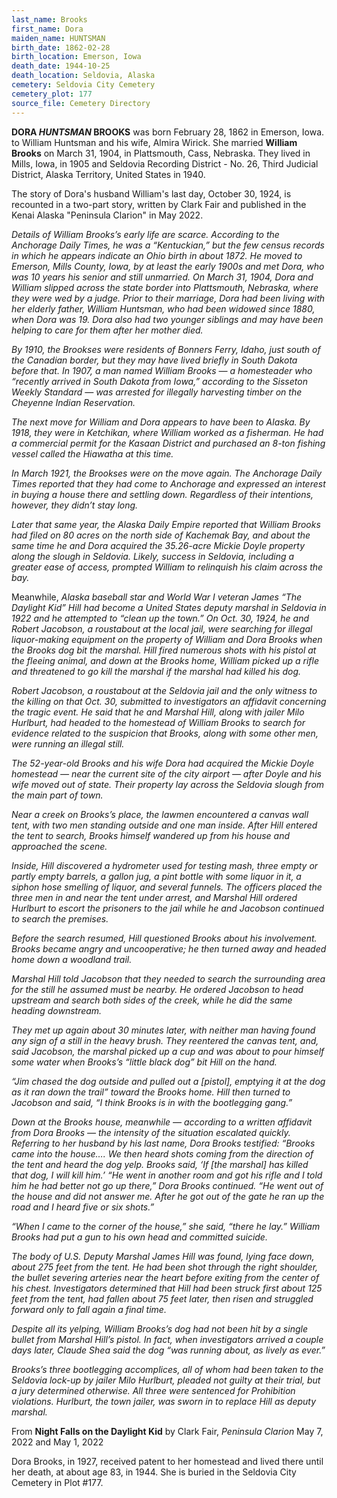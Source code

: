 ```yaml
---
last_name: Brooks
first_name: Dora 
maiden_name: HUNTSMAN
birth_date: 1862-02-28
birth_location: Emerson, Iowa
death_date: 1944-10-25
death_location: Seldovia, Alaska
cemetery: Seldovia City Cemetery
cemetery_plot: 177
source_file: Cemetery Directory
---
```

**DORA *HUNTSMAN* BROOKS** was born February 28, 1862 in Emerson, Iowa. to William Huntsman and his wife, Almira Wirick. She married **William Brooks** on March 31, 1904, in Plattsmouth, Cass, Nebraska. They lived in Mills, Iowa, in 1905 and Seldovia Recording District - No. 26, Third Judicial District, Alaska Territory, United States in 1940. 

The story of Dora's husband William's last day, October 30, 1924, is recounted in a two-part story, written by Clark Fair and published in the Kenai Alaska "Peninsula Clarion" in May 2022.  

*Details of William Brooks’s early life are scarce. According to the Anchorage Daily Times, he was a “Kentuckian,” but the few census records in which he appears indicate an Ohio birth in about 1872. He moved to Emerson, Mills County, Iowa, by at least the early 1900s and met Dora, who was 10 years his senior and still unmarried. On March 31, 1904, Dora and William slipped across the state border into Plattsmouth, Nebraska, where they were wed by a judge. Prior to their marriage, Dora had been living with her elderly father, William Huntsman, who had been widowed since 1880, when Dora was 19. Dora also had two younger siblings and may have been helping to care for them after her mother died.*

*By 1910, the Brookses were residents of Bonners Ferry, Idaho, just south of the Canadian border, but they may have lived briefly in South Dakota before that. In 1907, a man named William Brooks — a homesteader who “recently arrived in South Dakota from Iowa,” according to the Sisseton Weekly Standard — was arrested for illegally harvesting timber on the Cheyenne Indian Reservation.* 

*The next move for William and Dora appears to have been to Alaska. By 1918, they were in Ketchikan, where William worked as a fisherman. He had a commercial permit for the Kasaan District and purchased an 8-ton fishing vessel called the Hiawatha at this time.* 

*In March 1921, the Brookses were on the move again. The Anchorage Daily Times reported that they had come to Anchorage and expressed an interest in buying a house there and settling down. Regardless of their intentions, however, they didn’t stay long.* 

*Later that same year, the Alaska Daily Empire reported that William Brooks had filed on 80 acres on the north side of Kachemak Bay, and about the same time he and Dora acquired the 35.26-acre Mickie Doyle property along the slough in Seldovia. Likely, success in Seldovia, including a greater ease of access, prompted William to relinquish his claim across the bay.*

Meanwhile, *Alaska baseball star and World War I veteran James “The Daylight Kid” Hill had become a United States deputy marshal in Seldovia in 1922 and he attempted to “clean up the town.” On Oct. 30, 1924, he and Robert Jacobson, a roustabout at the local jail, were searching for illegal liquor-making equipment on the property of William and Dora Brooks when the Brooks dog bit the marshal. Hill fired numerous shots with his pistol at the fleeing animal, and down at the Brooks home, William picked up a rifle and threatened to go kill the marshal if the marshal had killed his dog.* 

*Robert Jacobson, a roustabout at the Seldovia jail and the only witness to the killing on that Oct. 30, submitted to investigators an affidavit concerning the tragic event. He said that he and Marshal Hill, along with jailer Milo Hurlburt, had headed to the homestead of William Brooks to search for evidence related to the suspicion that Brooks, along with some other men, were running an illegal still.* 

*The 52-year-old Brooks and his wife Dora had acquired the Mickie Doyle homestead — near the current site of the city airport — after Doyle and his wife moved out of state. Their property lay across the Seldovia slough from the main part of town.* 

*Near a creek on Brooks’s place, the lawmen encountered a canvas wall tent, with two men standing outside and one man inside. After Hill entered the tent to search, Brooks himself wandered up from his house and approached the scene.* 

*Inside, Hill discovered a hydrometer used for testing mash, three empty or partly empty barrels, a gallon jug, a pint bottle with some liquor in it, a siphon hose smelling of liquor, and several funnels. The officers placed the three men in and near the tent under arrest, and Marshal Hill ordered Hurlburt to escort the prisoners to the jail while he and Jacobson continued to search the premises.* 

*Before the search resumed, Hill questioned Brooks about his involvement. Brooks became angry and uncooperative; he then turned away and headed home down a woodland trail.*

*Marshal Hill told Jacobson that they needed to search the surrounding area for the still he assumed must be nearby. He ordered Jacobson to head upstream and search both sides of the creek, while he did the same heading downstream.* 

*They met up again about 30 minutes later, with neither man having found any sign of a still in the heavy brush. They reentered the canvas tent, and, said Jacobson, the marshal picked up a cup and was about to pour himself some water when Brooks’s “little black dog” bit Hill on the hand.* 

*“Jim chased the dog outside and pulled out a [pistol], emptying it at the dog as it ran down the trail” toward the Brooks home. Hill then turned to Jacobson and said, “I think Brooks is in with the bootlegging gang.”* 

*Down at the Brooks house, meanwhile — according to a written affidavit from Dora Brooks — the intensity of the situation escalated quickly. Referring to her husband by his last name, Dora Brooks testified: “Brooks came into the house…. We then heard shots coming from the direction of the tent and heard the dog yelp. Brooks said, ‘If [the marshal] has killed that dog, I will kill him.’  “He went in another room and got his rifle and I told him he had better not go up there,” Dora Brooks continued. “He went out of the house and did not answer me. After he got out of the gate he ran up the road and I heard five or six shots.”* 

*“When I came to the corner of the house,” she said, “there he lay.” William Brooks had put a gun to his own head and committed suicide.*

*The body of U.S. Deputy Marshal James Hill was found, lying face down, about 275 feet from the tent. He had been shot through the right shoulder, the bullet severing arteries near the heart before exiting from the center of his chest. Investigators determined that Hill had been struck first about 125 feet from the tent, had fallen about 75 feet later, then risen and struggled forward only to fall again a final time.*

*Despite all its yelping, William Brooks’s dog had not been hit by a single bullet from Marshal Hill’s pistol. In fact, when investigators arrived a couple days later, Claude Shea said the dog “was running about, as lively as ever.”*

*Brooks’s three bootlegging accomplices, all of whom had been taken to the Seldovia lock-up by jailer Milo Hurlburt, pleaded not guilty at their trial, but a jury determined otherwise. All three were sentenced for Prohibition violations. Hurlburt, the town jailer, was sworn in to replace Hill as deputy marshal.* 

From **Night Falls on the Daylight Kid** by Clark Fair, *Peninsula Clarion* May 7, 2022 and May 1, 2022

Dora Brooks, in 1927, received patent to her homestead and lived there until her death, at about age 83, in 1944.  She is buried in the Seldovia City Cemetery in Plot #177.  


